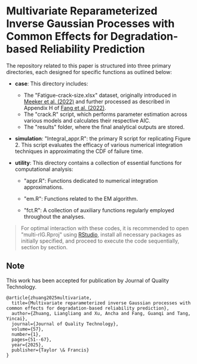 # Multivariate Reparameterized Inverse Gaussian Processes with Common Effects for Degradation-based Reliability Prediction



The repository related to this paper is structured into three primary directories, each designed for specific functions as outlined below:

-   **case**: This directory includes:

    -   The "Fatigue-crack-size.xlsx" dataset, originally introduced in [Meeker et al. (2022)](https://www.wiley.com/en-us/Statistical+Methods+for+Reliability+Data%2C+2nd+Edition-p-9781118115459) and further processed as described in Appendix H of [Fang et al. (2022)](https://www.sciencedirect.com/science/article/abs/pii/S0377221721008985).
    -   The "crack.R" script, which performs parameter estimation across various models and calculates their respective AIC.
    -   The "results" folder, where the final analytical outputs are stored.

-   **simulation**: "Integral_appr.R": the primary R script for replicating Figure 2. This script evaluates the efficacy of various numerical integration techniques in approximating the CDF of failure time.

-   **utility**: This directory contains a collection of essential functions for computational analysis:

    -   "appr.R": Functions dedicated to numerical integration approximations.

    -   "em.R": Functions related to the EM algorithm.

    -   "fct.R": A collection of auxiliary functions regularly employed throughout the analyses.

> For optimal interaction with these codes, it is recommended to open "multi-rIG.Rproj" using [RStudio](https://posit.co/download/rstudio-desktop/), install all necessary packages as initially specified, and proceed to execute the code sequentially, section by section.

## Note 

This work has been accepted for publication by Journal of Quality Technology.

```
@article{zhuang2025multivariate,
  title={Multivariate reparameterized inverse Gaussian processes with common effects for degradation-based reliability prediction},
  author={Zhuang, Liangliang and Xu, Ancha and Fang, Guanqi and Tang, Yincai},
  journal={Journal of Quality Technology},
  volume={57},
  number={1},
  pages={51--67},
  year={2025},
  publisher={Taylor \& Francis}
}
```

